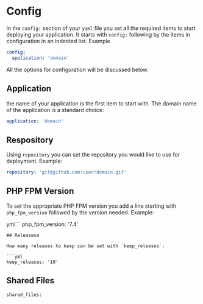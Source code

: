 # Config

In the `config:` section of your `yaml` file you set all the required items to start deploying your application.  It starts with `config:` following by the items in configuration in an indented list. Example

```yml
config:
  application: 'domain'
```

All the options for configuration will be discussed below.

## Application

the name of your application is the first item to start with. The domain name of the application is a standard choice:

```yml
application: 'domain'
```

## Respository

Using `repository` you can set the repository you would like to use for deployment. Example:

```yml
repository: 'git@github.com:user/domain.git'
```

## PHP FPM Version 

To set the appropriate PHP FPM version you add a line starting with `php_fpm_version` followed by the version needed. Example:

yml```
php_fpm_version: '7.4'
```
## Releasese

How many releases to keep can be set with `keep_releases`:

```yml
keep_releases: '10'
```

## Shared Files

```
shared_files: 
```
